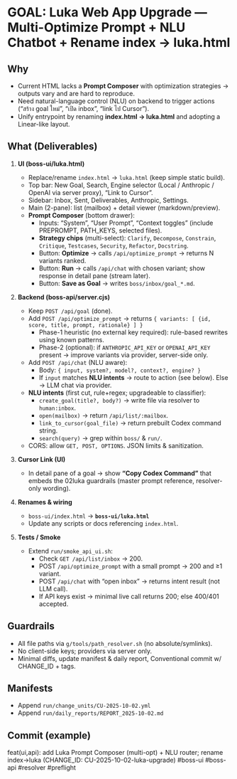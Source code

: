 # GOAL: Luka Web App Upgrade — Multi-Optimize Prompt + NLU Chatbot + Rename index → luka.html

## Why
- Current HTML lacks a **Prompt Composer** with optimization strategies → outputs vary and are hard to reproduce.
- Need natural-language control (NLU) on backend to trigger actions (“สร้าง goal ใหม่”, “เปิด inbox”, “link ไป Cursor”).
- Unify entrypoint by renaming **index.html → luka.html** and adopting a Linear-like layout.

## What (Deliverables)
1) **UI (boss-ui/luka.html)**  
   - Replace/rename `index.html` → `luka.html` (keep simple static build).
   - Top bar: New Goal, Search, Engine selector (Local / Anthropic / OpenAI via server proxy), “Link to Cursor”.
   - Sidebar: Inbox, Sent, Deliverables, Anthropic, Settings.
   - Main (2-pane): list (mailbox) + detail viewer (markdown/preview).
   - **Prompt Composer** (bottom drawer):
     - Inputs: “System”, “User Prompt”, “Context toggles” (include PREPROMPT, PATH_KEYS, selected files).
     - **Strategy chips** (multi-select): `Clarify`, `Decompose`, `Constrain`, `Critique`, `Testcases`, `Security`, `Refactor`, `Docstring`.
     - Button: **Optimize** → calls `/api/optimize_prompt` → returns N variants ranked.
     - Button: **Run** → calls `/api/chat` with chosen variant; show response in detail pane (stream later).
     - Button: **Save as Goal** → writes `boss/inbox/goal_*.md`.

2) **Backend (boss-api/server.cjs)**  
   - Keep `POST /api/goal` (done).
   - Add `POST /api/optimize_prompt` → returns `{ variants: [ {id, score, title, prompt, rationale} ] }`
     - Phase-1 heuristic (no external key required): rule-based rewrites using known patterns.
     - Phase-2 (optional): if `ANTHROPIC_API_KEY` or `OPENAI_API_KEY` present → improve variants via provider, server-side only.
   - Add `POST /api/chat` (NLU aware):
     - Body: `{ input, system?, model?, context?, engine? }`
     - If `input` matches **NLU intents** → route to action (see below). Else → LLM chat via provider.
   - **NLU intents** (first cut, rule+regex; upgradeable to classifier):
     - `create_goal(title?, body?)` → write file via resolver to `human:inbox`.
     - `open(mailbox)` → return `/api/list/:mailbox`.
     - `link_to_cursor(goal_file)` → return prebuilt Codex command string.
     - `search(query)` → grep within `boss/` & `run/`.
   - CORS: allow `GET, POST, OPTIONS`. JSON limits & sanitization.

3) **Cursor Link (UI)**  
   - In detail pane of a goal → show **“Copy Codex Command”** that embeds the 02luka guardrails (master prompt reference, resolver-only wording).

4) **Renames & wiring**
   - `boss-ui/index.html` → **`boss-ui/luka.html`**
   - Update any scripts or docs referencing `index.html`.

5) **Tests / Smoke**
   - Extend `run/smoke_api_ui.sh`:
     - Check `GET /api/list/inbox` → 200.
     - POST `/api/optimize_prompt` with a small prompt → 200 and ≥1 variant.
     - POST `/api/chat` with “open inbox” → returns intent result (not LLM call).
     - If API keys exist → minimal live call returns 200; else 400/401 accepted.

## Guardrails
- All file paths via `g/tools/path_resolver.sh` (no absolute/symlinks).
- No client-side keys; providers via server only.
- Minimal diffs, update manifest & daily report, Conventional commit w/ CHANGE_ID + tags.

## Manifests
- Append `run/change_units/CU-2025-10-02.yml`
- Append `run/daily_reports/REPORT_2025-10-02.md`

## Commit (example)
feat(ui,api): add Luka Prompt Composer (multi-opt) + NLU router; rename index→luka (CHANGE_ID: CU-2025-10-02-luka-upgrade) #boss-ui #boss-api #resolver #preflight
